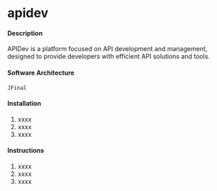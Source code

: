 # apidev

#### Description
APIDev is a platform focused on API development and management, designed to provide developers with efficient API solutions and tools.

#### Software Architecture
	JFinal

#### Installation

1.  xxxx
2.  xxxx
3.  xxxx

#### Instructions

1.  xxxx
2.  xxxx
3.  xxxx


